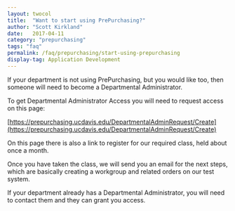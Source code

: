 ```yaml
---
layout: twocol
title:  "Want to start using PrePurchasing?"
author: "Scott Kirkland"
date:   2017-04-11
category: "prepurchasing"
tags: "faq"
permalink: /faq/prepurchasing/start-using-prepurchasing
display-tag: Application Development
---
```


If your department is not using PrePurchasing, but you would like too, then someone will need to become a Departmental Administrator.

To get Departmental Administrator Access you will need to request access on this page:

[https://prepurchasing.ucdavis.edu/DepartmentalAdminRequest/Create](https://prepurchasing.ucdavis.edu/DepartmentalAdminRequest/Create)

On this page there is also a link to register for our required class, held about once a month.

Once you have taken the class, we will send you an email for the next steps, which are basically creating a workgroup and related orders on our test system.

If your department already has a Departmental Administrator, you will need to contact them and they can grant you access.
